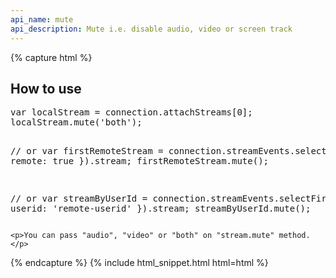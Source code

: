 ```yaml
---
api_name: mute
api_description: Mute i.e. disable audio, video or screen track
---
```


{% capture html %}

<section>
    <h2>How to use</h2>
    <pre>var localStream = connection.attachStreams[0];
localStream.mute('both');

// or
var firstRemoteStream = connection.streamEvents.selectFirst({ remote: true }).stream;
firstRemoteStream.mute();

// or
var streamByUserId = connection.streamEvents.selectFirst({ userid: 'remote-userid' }).stream;
streamByUserId.mute();
</pre>

    <p>You can pass "audio", "video" or "both" on "stream.mute" method.</p>
</section>

{% endcapture %}
{% include html_snippet.html html=html %}
